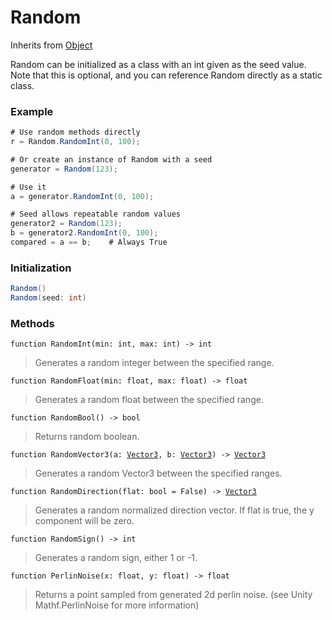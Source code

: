 # Random
Inherits from [Object](../objects/Object.md)

Random can be initialized as a class with an int given as the seed value.
Note that this is optional, and you can reference Random directly as a static class.

### Example
```csharp
# Use random methods directly
r = Random.RandomInt(0, 100);

# Or create an instance of Random with a seed
generator = Random(123);

# Use it
a = generator.RandomInt(0, 100);

# Seed allows repeatable random values
generator2 = Random(123);
b = generator2.RandomInt(0, 100);
compared = a == b;    # Always True
```
### Initialization
```csharp
Random()
Random(seed: int)
```

### Methods
<pre class="language-typescript"><code class="lang-typescript">function RandomInt(min: int, max: int) -> int</code></pre>
> Generates a random integer between the specified range.
> 
<pre class="language-typescript"><code class="lang-typescript">function RandomFloat(min: float, max: float) -> float</code></pre>
> Generates a random float between the specified range.
> 
<pre class="language-typescript"><code class="lang-typescript">function RandomBool() -> bool</code></pre>
> Returns random boolean.
> 
<pre class="language-typescript"><code class="lang-typescript">function RandomVector3(a: <a data-footnote-ref href="#user-content-fn-37">Vector3</a>, b: <a data-footnote-ref href="#user-content-fn-37">Vector3</a>) -> <a data-footnote-ref href="#user-content-fn-37">Vector3</a></code></pre>
> Generates a random Vector3 between the specified ranges.
> 
<pre class="language-typescript"><code class="lang-typescript">function RandomDirection(flat: bool = False) -> <a data-footnote-ref href="#user-content-fn-37">Vector3</a></code></pre>
> Generates a random normalized direction vector. If flat is true, the y component will be zero.
> 
<pre class="language-typescript"><code class="lang-typescript">function RandomSign() -> int</code></pre>
> Generates a random sign, either 1 or -1.
> 
<pre class="language-typescript"><code class="lang-typescript">function PerlinNoise(x: float, y: float) -> float</code></pre>
> Returns a point sampled from generated 2d perlin noise. (see Unity Mathf.PerlinNoise for more information)
> 

[^0]: [Camera](../static/Camera.md)
[^1]: [Character](../objects/Character.md)
[^2]: [Collider](../objects/Collider.md)
[^3]: [Collision](../objects/Collision.md)
[^4]: [Color](../objects/Color.md)
[^5]: [Convert](../static/Convert.md)
[^6]: [Cutscene](../static/Cutscene.md)
[^7]: [Dict](../objects/Dict.md)
[^8]: [Game](../static/Game.md)
[^9]: [Human](../objects/Human.md)
[^10]: [Input](../static/Input.md)
[^11]: [Json](../static/Json.md)
[^12]: [LineCastHitResult](../objects/LineCastHitResult.md)
[^13]: [LineRenderer](../objects/LineRenderer.md)
[^14]: [List](../objects/List.md)
[^15]: [Locale](../objects/Locale.md)
[^16]: [Map](../static/Map.md)
[^17]: [MapObject](../objects/MapObject.md)
[^18]: [MapTargetable](../objects/MapTargetable.md)
[^19]: [Math](../static/Math.md)
[^20]: [Network](../static/Network.md)
[^21]: [NetworkView](../objects/NetworkView.md)
[^22]: [PersistentData](../static/PersistentData.md)
[^23]: [Physics](../static/Physics.md)
[^24]: [Player](../objects/Player.md)
[^25]: [Quaternion](../objects/Quaternion.md)
[^26]: [Random](../objects/Random.md)
[^27]: [Range](../objects/Range.md)
[^28]: [RoomData](../static/RoomData.md)
[^29]: [Set](../objects/Set.md)
[^30]: [Shifter](../objects/Shifter.md)
[^31]: [String](../static/String.md)
[^32]: [Time](../static/Time.md)
[^33]: [Titan](../objects/Titan.md)
[^34]: [Transform](../objects/Transform.md)
[^35]: [UI](../static/UI.md)
[^36]: [Vector2](../objects/Vector2.md)
[^37]: [Vector3](../objects/Vector3.md)
[^38]: [Object](../objects/Object.md)
[^39]: [Component](../objects/Component.md)

